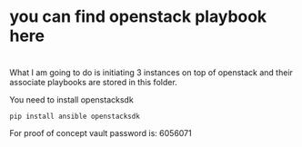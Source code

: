 # you can find openstack playbook here
# 

What I am going to do is initiating 3 instances on top of openstack and their associate playbooks are stored in this folder. 

You need to install openstacksdk 
   
    pip install ansible openstacksdk

For proof of concept vault password is: 6056071





